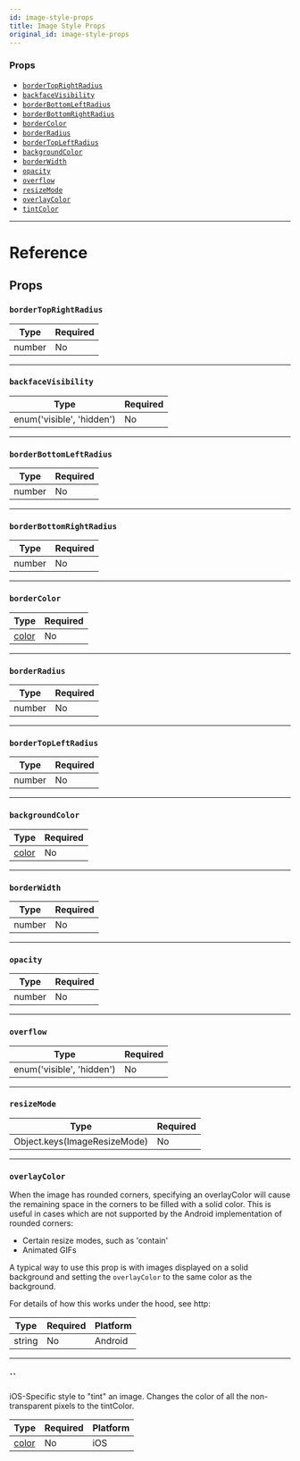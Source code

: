 ```yaml
---
id: image-style-props
title: Image Style Props
original_id: image-style-props
---
```


### Props

- [`borderTopRightRadius`](image-style-props.md#bordertoprightradius)
- [`backfaceVisibility`](image-style-props.md#backfacevisibility)
- [`borderBottomLeftRadius`](image-style-props.md#borderbottomleftradius)
- [`borderBottomRightRadius`](image-style-props.md#borderbottomrightradius)
- [`borderColor`](image-style-props.md#bordercolor)
- [`borderRadius`](image-style-props.md#borderradius)
- [`borderTopLeftRadius`](image-style-props.md#bordertopleftradius)
- [`backgroundColor`](image-style-props.md#backgroundcolor)
- [`borderWidth`](image-style-props.md#borderwidth)
- [`opacity`](image-style-props.md#opacity)
- [`overflow`](image-style-props.md#overflow)
- [`resizeMode`](image-style-props.md#resizemode)
- [`overlayColor`](image-style-props.md#overlaycolor)
- [`tintColor`](image-style-props.md#tintcolor)

---

# Reference

## Props

### `borderTopRightRadius`

| Type   | Required |
| ------ | -------- |
| number | No       |

---

### `backfaceVisibility`

| Type                      | Required |
| ------------------------- | -------- |
| enum('visible', 'hidden') | No       |

---

### `borderBottomLeftRadius`

| Type   | Required |
| ------ | -------- |
| number | No       |

---

### `borderBottomRightRadius`

| Type   | Required |
| ------ | -------- |
| number | No       |

---

### `borderColor`

| Type               | Required |
| ------------------ | -------- |
| [color](colors.md) | No       |

---

### `borderRadius`

| Type   | Required |
| ------ | -------- |
| number | No       |

---

### `borderTopLeftRadius`

| Type   | Required |
| ------ | -------- |
| number | No       |

---

### `backgroundColor`

| Type               | Required |
| ------------------ | -------- |
| [color](colors.md) | No       |

---

### `borderWidth`

| Type   | Required |
| ------ | -------- |
| number | No       |

---

### `opacity`

| Type   | Required |
| ------ | -------- |
| number | No       |

---

### `overflow`

| Type                      | Required |
| ------------------------- | -------- |
| enum('visible', 'hidden') | No       |

---

### `resizeMode`

| Type                         | Required |
| ---------------------------- | -------- |
| Object.keys(ImageResizeMode) | No       |

---

### `overlayColor`

When the image has rounded corners, specifying an overlayColor will cause the remaining space in the corners to be filled with a solid color. This is useful in cases which are not supported by the Android implementation of rounded corners:

- Certain resize modes, such as 'contain'
- Animated GIFs

A typical way to use this prop is with images displayed on a solid background and setting the `overlayColor` to the same color as the background.

For details of how this works under the hood, see http:

| Type   | Required | Platform |
| ------ | -------- | -------- |
| string | No       | Android  |

---

### ``

iOS-Specific style to "tint" an image. Changes the color of all the non-transparent pixels to the tintColor.

| Type               | Required | Platform |
| ------------------ | -------- | -------- |
| [color](colors.md) | No       | iOS      |
